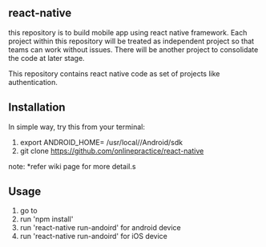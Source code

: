 
## react-native
this repository is to build mobile app using react native framework. Each project within this repository will be treated as independent project so that teams can work without issues. There will be another project to consolidate the code at later stage.

This repository contains react native code as set of projects like authentication.

## Installation

In simple way, try this from your terminal:
1. export ANDROID_HOME= /usr/local//Android/sdk
2. git clone https://github.com/onlinepractice/react-native

note: *refer wiki page for more detail.s

## Usage
1. go to <project location>
2. run 'npm install'
3. run 'react-native run-andoird' for android device
4. run 'react-native run-andoird' for iOS device

